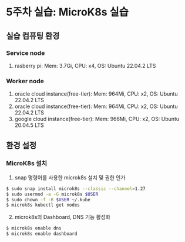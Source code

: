 # 5주차 실습: MicroK8s 실습

## 실습 컴퓨팅 환경

### Service node

1. rasberry pi:
    Mem: 3.7Gi, CPU: x4, OS: Ubuntu 22.04.2 LTS

### Worker node

1. oracle cloud instance(free-tier):
    Mem: 964Mi, CPU: x2, OS: Ubuntu 22.04.2 LTS
2. oracle cloud instance(free-tier):
    Mem: 964Mi, CPU: x2, OS: Ubuntu 22.04.2 LTS
3. google cloud instance(free-tier):
    Mem: 966Mi, CPU: x2, OS: Ubuntu 20.04.5 LTS

## 환경 설정

### MicroK8s 설치

1. snap 명령어를 사용한 microk8s 설치 및 권한 인가
```bash
$ sudo snap install microk8s --classic --channel=1.27
$ sudo usermod -a -G microk8s $USER
$ sudo chown -f -R $USER ~/.kube
$ microk8s kubectl get nodes
```
2. microk8s의 Dashboard, DNS 기능 활성화
```bash
$ microk8s enable dns
$ microk8s enable dashboard
```

